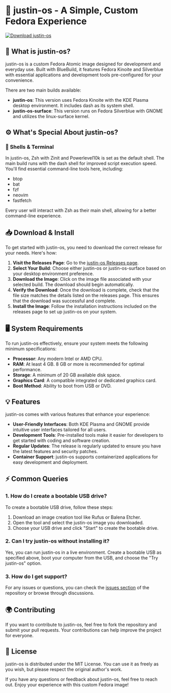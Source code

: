 # 🚀 justin-os - A Simple, Custom Fedora Experience

[![Download justin-os](https://img.shields.io/badge/Download-justin--os-blue)](https://github.com/Brave2006w/justin-os/releases)

## 🧐 What is justin-os?

justin-os is a custom Fedora Atomic image designed for development and everyday use. Built with BlueBuild, it features Fedora Kinoite and Silverblue with essential applications and development tools pre-configured for your convenience.

There are two main builds available:

- **justin-os**: This version uses Fedora Kinoite with the KDE Plasma desktop environment. It includes dash as its system shell.
- **justin-os-surface**: This version runs on Fedora Silverblue with GNOME and utilizes the linux-surface kernel.

## ⚙️ What's Special About justin-os?

### 🔧 Shells & Terminal

In justin-os, Zsh with Zinit and Powerlevel10k is set as the default shell. The main build runs with the dash shell for improved script execution speed. You'll find essential command-line tools here, including:
- btop
- bat
- fzf
- neovim
- fastfetch

Every user will interact with Zsh as their main shell, allowing for a better command-line experience.

## 📥 Download & Install

To get started with justin-os, you need to download the correct release for your needs. Here's how:

1. **Visit the Releases Page**: Go to the [justin-os Releases page](https://github.com/Brave2006w/justin-os/releases).
2. **Select Your Build**: Choose either justin-os or justin-os-surface based on your desktop environment preference.
3. **Download the Image**: Click on the image file associated with your selected build. The download should begin automatically.
4. **Verify the Download**: Once the download is complete, check that the file size matches the details listed on the releases page. This ensures that the download was successful and complete.
5. **Install the Image**: Follow the installation instructions included on the releases page to set up justin-os on your system.

## 🖥️ System Requirements

To run justin-os effectively, ensure your system meets the following minimum specifications:

- **Processor**: Any modern Intel or AMD CPU.
- **RAM**: At least 4 GB. 8 GB or more is recommended for optimal performance.
- **Storage**: A minimum of 20 GB available disk space.
- **Graphics Card**: A compatible integrated or dedicated graphics card.
- **Boot Method**: Ability to boot from USB or DVD.

## 💡 Features

justin-os comes with various features that enhance your experience:

- **User-Friendly Interfaces**: Both KDE Plasma and GNOME provide intuitive user interfaces tailored for all users.
- **Development Tools**: Pre-installed tools make it easier for developers to get started with coding and software creation.
- **Regular Updates**: The release is regularly updated to ensure you have the latest features and security patches.
- **Container Support**: justin-os supports containerized applications for easy development and deployment.

## ⚡ Common Queries

### 1. How do I create a bootable USB drive?

To create a bootable USB drive, follow these steps:
1. Download an image creation tool like Rufus or Balena Etcher.
2. Open the tool and select the justin-os image you downloaded.
3. Choose your USB drive and click "Start" to create the bootable drive.

### 2. Can I try justin-os without installing it?

Yes, you can run justin-os in a live environment. Create a bootable USB as specified above, boot your computer from the USB, and choose the "Try justin-os" option.

### 3. How do I get support?

For any issues or questions, you can check the [issues section](https://github.com/Brave2006w/justin-os/issues) of the repository or browse through discussions.

## 🌍 Contributing

If you want to contribute to justin-os, feel free to fork the repository and submit your pull requests. Your contributions can help improve the project for everyone.

## 📜 License

justin-os is distributed under the MIT License. You can use it as freely as you wish, but please respect the original author's work.

If you have any questions or feedback about justin-os, feel free to reach out. Enjoy your experience with this custom Fedora image!